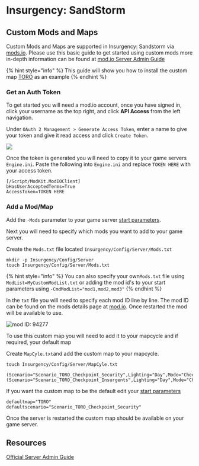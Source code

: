 # Insurgency: SandStorm

## Custom Mods and Maps

Custom Mods and Maps are supported in Insurgency: Sandstorm via [mods.io](https://mods.io/). Please use this basic guide to get started using custom mods more in-depth information can be found at [mod.io Server Admin Guide](https://insurgencysandstorm.mod.io/guides/server-admin-guide)

{% hint style="info" %}
This guide will show you how to install the custom map [TORO](https://insurgencysandstorm.mod.io/toro) as an example
{% endhint %}

### Get an Auth Token

To get started you will need a mod.io account, once you have signed in, click your username as the top right, and click **API Access** from the left navigation.

Under `OAuth 2 Management > Generate Access Token`, enter a name to give your token and give it read access and click `Create Token`.

![](../.gitbook/assets/2568525685image2020-3-17\_.png)

Once the token is generated you will need to copy it to your game servers `Engine.ini`. Paste the following into `Engine.ini` and replace `TOKEN HERE` with your access token.

```
[/Script/ModKit.ModIOClient]
bHasUserAcceptedTerms=True
AccessToken=TOKEN HERE
```

### Add a Mod/Map

Add the `-Mods` parameter to your game server [start parameters](../configuration/start-parameters.md).

Next you will need to specify which mods you want to add to your game server.

Create the `Mods.txt` file located `Insurgency/Config/Server/Mods.txt`

```
mkdir -p Insurgency/Config/Server
touch Insurgency/Config/Server/Mods.txt
```

{% hint style="info" %}
You can also specify your own`Mods.txt` file using `ModList=MyCustomModList.txt` or adding the mod id's to your start parameters using `-CmdModList="mod1,mod2,mod3"`
{% endhint %}

In the `txt` file you will need to specify each mod ID line by line. The mod ID can be found on the mods details page at [mod.io](https://insurgencysandstorm.mod.io/toro). Once restarted the mod will be available to use.

![mod ID: 94277](../.gitbook/assets/toro.png)

To use this custom map you will need to add it to your mapcycle and if required, your default map

Create `MapCyle.txt`and add the custom map to your mapcycle.

```
touch Insurgency/Config/Server/MapCyle.txt

```

```
(Scenario="Scenario_TORO_Checkpoint_Security",Lighting="Day",Mode="Checkpoint")
(Scenario="Scenario_TORO_Checkpoint_Insurgents",Lighting="Day",Mode="Checkpoint")
```

If you want the custom map to be the default edit your [start parameters](../configuration/start-parameters.md)

```
defaultmap="TORO"
defaultscenario="Scenario_TORO_Checkpoint_Security"
```

Once the server is restarted the custom map should be available on your game server.

## Resources

[Official Server Admin Guide](https://sandstorm-support.newworldinteractive.com/hc/en-us/articles/360049211072-Server-Admin-Guide)
